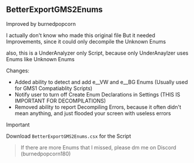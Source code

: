 ## BetterExportGMS2Enums
Improved by burnedpopcorn

I actually don't know who made this original file
But it needed Improvements, since it could only decompile the Unknown Enums
	
also, this is a UnderAnalyzer only Script, because only UnderAnaylzer uses Enums like Unknown Enums
	
 Changes:
- Added ability to detect and add e__VW and e__BG Enums (Usually used for GMS1 Compatiablity Scripts)
- Notify user to turn off Create Enum Declarations in Settings (THIS IS IMPORTANT FOR DECOMPILATIONS)
- Removed ability to report Decompiling Errors, because it often didn't mean anything, and just flooded your screen with useless errors

> [!IMPORTANT]
> Download ```BetterExportGMS2Enums.csx``` for the Script
		
> If there are more Enums that I missed, please dm me on Discord (burnedpopcorn180)
